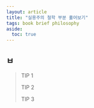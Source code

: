 ```yaml
---
layout: article
title: "실용주의 철학 부분 훓어보기"
tags: book brief philosophy
aside:
  toc: true
---
```








## ㅂ



>TIP 1
>
>TIP 2
>
>TIP 3